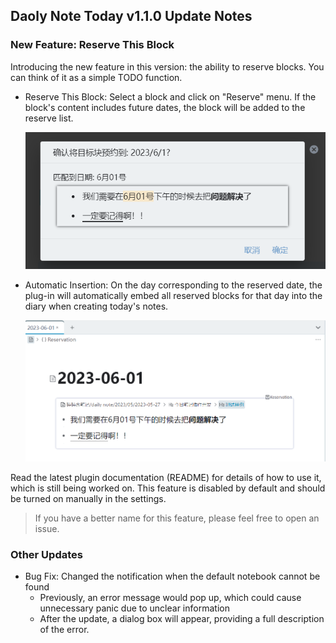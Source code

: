 ## Daoly Note Today v1.1.0 Update Notes

### New Feature: Reserve This Block

Introducing the new feature in this version: the ability to reserve blocks. You can think of it as a simple TODO function.

- Reserve This Block: Select a block and click on "Reserve" menu. If the block's content includes future dates, the block will be added to the reserve list.

    ![](asset/Reserve2.png)

- Automatic Insertion: On the day corresponding to the reserved date, the plug-in will automatically embed all reserved blocks for that day into the diary when creating today's notes.

    ![](asset/Reserve3.png)

Read the latest plugin documentation (README) for details of how to use it, which is still being worked on. This feature is disabled by default and should be turned on manually in the settings.


> If you have a better name for this feature, please feel free to open an issue.

### Other Updates

- Bug Fix: Changed the notification when the default notebook cannot be found
    - Previously, an error message would pop up, which could cause unnecessary panic due to unclear information
    - After the update, a dialog box will appear, providing a full description of the error.
